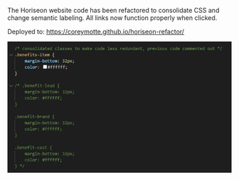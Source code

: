 The Horiseon website code has been refactored to consolidate CSS and change semantic labeling.
All links now function properly when clicked.

Deployed to: https://coreymotte.github.io/horiseon-refactor/

![](/assets/images/readme.png)
